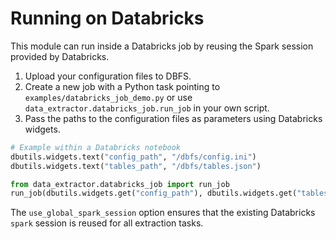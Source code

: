 # Running on Databricks

This module can run inside a Databricks job by reusing the Spark session provided by Databricks.

1. Upload your configuration files to DBFS.
2. Create a new job with a Python task pointing to `examples/databricks_job_demo.py` or use `data_extractor.databricks_job.run_job` in your own script.
3. Pass the paths to the configuration files as parameters using Databricks widgets.

```python
# Example within a Databricks notebook
dbutils.widgets.text("config_path", "/dbfs/config.ini")
dbutils.widgets.text("tables_path", "/dbfs/tables.json")

from data_extractor.databricks_job import run_job
run_job(dbutils.widgets.get("config_path"), dbutils.widgets.get("tables_path"))
```

The `use_global_spark_session` option ensures that the existing Databricks `spark` session is reused for all extraction tasks.
